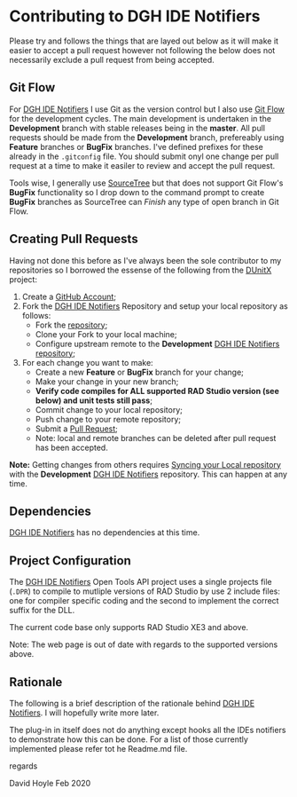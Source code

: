 # Contributing to DGH IDE Notifiers

Please try and follows the things that are layed out below as it will make it easier to accept a pull request however not following the below does not necessarily exclude a pull request from being accepted.

## Git Flow

For [DGH IDE Notifiers](https://www.davidghoyle.co.uk/WordPress/?page_id=1449) I use Git as the version control but I also use [Git Flow](https://www.atlassian.com/git/tutorials/comparing-workflows/gitflow-workflow) for the development cycles. The main development is undertaken in the **Development** branch with stable releases being in the **master**. All pull requests should be made from the **Development** branch, prefereably using **Feature** branches or **BugFix** branches. I've defined prefixes for these already in the `.gitconfig` file. You should submit onyl one change per pull request at a time to make it easiler to review and accept the pull request.

Tools wise, I generally use [SourceTree](https://www.sourcetreeapp.com/) but that does not support Git Flow's **BugFix** functionality so I drop down to the command prompt to create **BugFix** branches as SourceTree can _Finish_ any type of open branch in Git Flow.

## Creating Pull Requests

Having not done this before as I've always been the sole contributor to my repositories so I borrowed the essense of the following from the [DUnitX](https://github.com/VSoftTechnologies/DUnitX) project:

1. Create a [GitHub Account](https://github.com/join);
2. Fork the [DGH IDE Notifiers](https://www.davidghoyle.co.uk/WordPress/?page_id=1449)
   Repository and setup your local repository as follows:
     * Fork the [repository](https://help.github.com/articles/fork-a-repo);
     * Clone your Fork to your local machine;
     * Configure upstream remote to the **Development**
       [DGH IDE Notifiers](https://www.davidghoyle.co.uk/WordPress/?page_id=1449)
       [repository](https://github.com/DGH2112/Integrated-Testing-Helper);
3. For each change you want to make:
     * Create a new **Feature** or **BugFix** branch for your change;
     * Make your change in your new branch;
     * **Verify code compiles for ALL supported RAD Studio version (see below) and unit tests still pass**;
     * Commit change to your local repository;
     * Push change to your remote repository;
     * Submit a [Pull Request](https://help.github.com/articles/using-pull-requests);
     * Note: local and remote branches can be deleted after pull request has been accepted.

**Note:** Getting changes from others requires [Syncing your Local repository](https://help.github.com/articles/syncing-a-fork) with the **Development** [DGH IDE Notifiers](https://www.davidghoyle.co.uk/WordPress/?page_id=1449) repository. This can happen at any time.

## Dependencies

[DGH IDE Notifiers](https://www.davidghoyle.co.uk/WordPress/?page_id=1449) has no dependencies at this time.

## Project Configuration

The [DGH IDE Notifiers](https://www.davidghoyle.co.uk/WordPress/?page_id=1449) Open Tools API project uses a single projects file (`.DPR`) to compile to mutliple versions of RAD Studio by use 2 include files: one for compiler specific coding and the second to implement the correct suffix for the DLL.

The current code base only supports RAD Studio XE3 and above.

Note: The web page is out of date with regards to the supported versions above.

## Rationale

The following is a brief description of the rationale behind [DGH IDE Notifiers](https://www.davidghoyle.co.uk/WordPress/?page_id=1449). I will hopefully write more later.

The plug-in in itself does not do anything except hooks all the IDEs notifiers to demonstrate how this can be done. For a list of those currently implemented please refer tot he Readme.md file.

regards

David Hoyle Feb 2020
